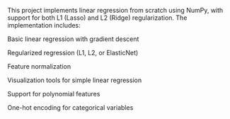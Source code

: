 This project implements linear regression from scratch using NumPy, with support for both L1 (Lasso) and L2 (Ridge) regularization. The implementation includes:

Basic linear regression with gradient descent

Regularized regression (L1, L2, or ElasticNet)

Feature normalization

Visualization tools for simple linear regression

Support for polynomial features

One-hot encoding for categorical variables
